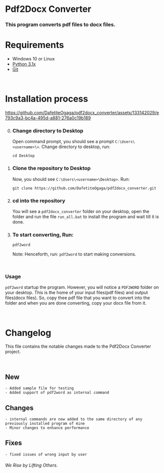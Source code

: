 # Pdf2Docx Converter

### This program converts pdf files to docx files.

# Requirements
- Windows 10 or Linux
- [Python 3.1x](https://github.com/DafetiteOgaga/py_and_git_installations_for_win)
- [Git](https://github.com/DafetiteOgaga/py_and_git_installations_for_win)

<br>

# Installation process

https://github.com/DafetiteOgaga/pdf2docx_converter/assets/133142029/e793c9a3-bc4a-495d-a881-276a0c19b189

0. ### **Change directory to Desktop**
   Open command prompt, you should see a prompt `C:\Users\<username>\>`. Change directory to desktop, run: 
   ```command prompt
   cd Desktop 
   ```

1. ### **Clone the repository to Desktop**
   Now, you should see `C:\Users\<username>\Desktop>`. Run:
   ```command prompt
   git clone https://github.com/DafetiteOgaga/pdf2docx_converter.git
   ```

2. ### **cd into the repository**
   You will see a `pdf2docx_converter` folder on your desktop, open the folder and run the file `run_all.bat` to install the program and wait till it is done.
   
3. ### **To start converting, Run:**
   ```command prompt
   pdf2word
   ```
   
   Note: Henceforth, run: `pdf2word` to start making conversions.

<br>

### Usage

`pdf2word` startup the program. However, you will notice a `PDF2WORD` folder on your desktop. This is the home of your input files(pdf files) and output files(docx files).
So, copy thee pdf file that you want to convert into the folder and when you are done converting, copy your docx file from it.

<br>

# Changelog
This file contains the notable changes made to the Pdf2Docx Converter project.

<br>

## New
	- Added sample file for testing
	- Added support of pdf2word as internal command

## Changes
	- internal commands are now added to the same directory of any previously installed program of mine
	- Minor changes to enhance performance


## Fixes
	- fixed issues of wrong input by user




###### We Rise by Lifting Others.

